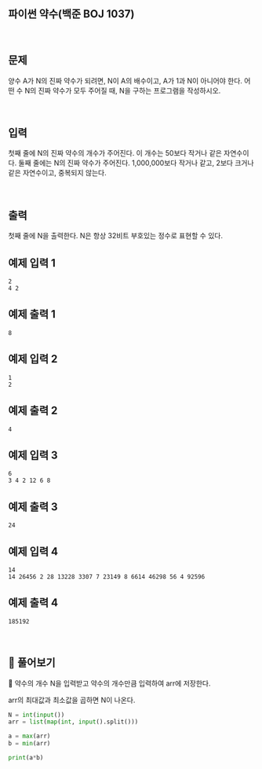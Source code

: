 ## 파이썬 약수(백준 BOJ 1037)

<br>

## 문제

양수 A가 N의 진짜 약수가 되려면, N이 A의 배수이고, A가 1과 N이 아니어야 한다. 어떤 수 N의 진짜 약수가 모두 주어질 때, N을 구하는 프로그램을 작성하시오.

<br>

## 입력

첫째 줄에 N의 진짜 약수의 개수가 주어진다. 이 개수는 50보다 작거나 같은 자연수이다. 둘째 줄에는 N의 진짜 약수가 주어진다. 1,000,000보다 작거나 같고, 2보다 크거나 같은 자연수이고, 중복되지 않는다.

<br>

## 출력

첫째 줄에 N을 출력한다. N은 항상 32비트 부호있는 정수로 표현할 수 있다.

## 예제 입력 1

```
2
4 2
```

## 예제 출력 1

```
8
```

## 예제 입력 2 

```
1
2
```

## 예제 출력 2

```
4
```

## 예제 입력 3 

```
6
3 4 2 12 6 8
```

## 예제 출력 3

```
24
```

## 예제 입력 4

```
14
14 26456 2 28 13228 3307 7 23149 8 6614 46298 56 4 92596
```

## 예제 출력 4

```
185192
```

<br>

## 📝 풀어보기

📌 약수의 개수 N을 입력받고 약수의 개수만큼 입력하여 arr에 저장한다.

arr의 최대값과 최소값을 곱하면 N이 나온다.

``` python
N = int(input())
arr = list(map(int, input().split()))

a = max(arr)
b = min(arr)

print(a*b)
```

